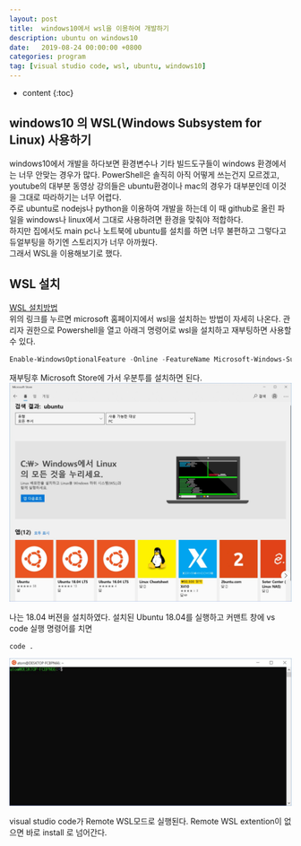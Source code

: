 ```yaml
---
layout: post
title:  windows10에서 wsl을 이용하여 개발하기
description: ubuntu on windows10
date:   2019-08-24 00:00:00 +0800
categories: program
tag: [visual studio code, wsl, ubuntu, windows10]
---
```


* content
{:toc}

## windows10 의 WSL(Windows Subsystem for Linux) 사용하기

windows10에서 개발을 하다보면 환경변수나 기타 빌드도구들이 windows 환경에서는 너무 안맞는 경우가 많다. PowerShell은 솔직히 아직 어떻게 쓰는건지 모르겠고, youtube의 대부분 동영상 강의들은 ubuntu환경이나 mac의 경우가 대부분인데 이것을 그대로 따라하기는 너무 어렵다.  
주로 ubuntu로 nodejs나 python을 이용하여 개발을 하는데 이 때 github로 올린 파일을 windows나 linux에서 그대로 사용하려면 환경을 맞춰야 적합하다.  
하지만 집에서도 main pc나 노트북에 ubuntu를 설치를 하면 너무 불편하고 그렇다고 듀얼부팅을 하기엔 스토리지가 너무 아까웠다.  
그래서 WSL을 이용해보기로 했다.

## WSL 설치

[WSL 설치방법](https://docs.microsoft.com/ko-kr/windows/wsl/install-win10)  
위의 링크를 누르면 microsoft 홈페이지에서 wsl을 설치하는 방법이 자세히 나온다. 
관리자 권한으로 Powershell을 열고 아래긔 명령어로 wsl을 설치하고 재부팅하면 사용할 수 있다.
```PowerShell
Enable-WindowsOptionalFeature -Online -FeatureName Microsoft-Windows-Subsystem-Linux
```

재부팅후 Microsoft Store에 가서 우분투를 설치하면 된다.  
![ubuntu](assets/images/ubuntu_install.JPG)

나는 18.04 버젼을 설치하였다.
설치된 Ubuntu 18.04를 실행하고 커맨트 창에 vs code 실행 명령어를 치면
```shell
code .
```
![ubuntucli](assets/images/ubuntu_cli.JPG)

visual studio code가 Remote WSL모드로 실행된다. Remote WSL extention이 없으면 바로 install 로 넘어간다.

